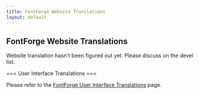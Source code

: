 ```yaml
---
title: FontForge Website Translations
layout: default
---
```


FontForge Website Translations
------------------------------

Website translation hasn't been figured out yet. Please discuss on the devel list.



=== User Interface Translations ===

Please refer to the [FontForge User Interface Translations](/documentation/customizing/translations.html) page.
